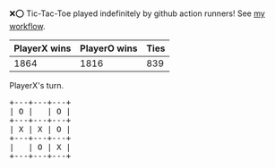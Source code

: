 :x::o: Tic-Tac-Toe played indefinitely by github action runners! See [my workflow](.github/workflows/play.yaml).

|PlayerX wins|PlayerO wins|Ties|
|-|-|-|
|1864|1816|839|

PlayerX's turn.

<pre>
+---+---+---+
| O |   | O |
+---+---+---+
| X | X | O |
+---+---+---+
|   | O | X |
+---+---+---+
</pre>